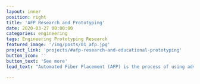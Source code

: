 ```yaml
---
layout: inner
position: right
title: 'AFP Research and Prototyping'
date: 2020-03-27 00:00:00
categories: engineering
tags: Engineering Prototyping Research
featured_image: '/img/posts/01_afp.jpg'
project_link: 'projects/#afp-research-and-educational-prototyping'
button_icon: ''
button_text: 'See more'
lead_text: "Automated Fiber Placement (AFP) is the process of using advanced techniques to improve the quality and efficiency of composites manufacturing. This research focused on developing educational materials to display AFP defects  3D-printed onto a uniquely shaped surface."

---
```

